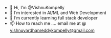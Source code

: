- 👋 Hi, I’m @VishnuKompelly
- 👀 I’m interested in AI/ML and Web Development
- 🌱 I’m currently learning full stack developer
- 📫 How to reach me .... email me at @ vishnuvardhanreddykompelly@gmail.com

<!---
VishnuKompelly/VishnuKompelly is a ✨ special ✨ repository because its `README.md` (this file) appears on your GitHub profile.
You can click the Preview link to take a look at your changes.
--->
